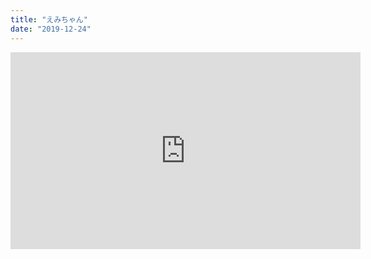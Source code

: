 ```yaml
---
title: "えみちゃん"
date: "2019-12-24"
---
```


<iframe width="560" height="315" src="https://www.youtube.com/embed/4n0xNbfJLR8" frameborder="0" allowfullscreen></iframe>
